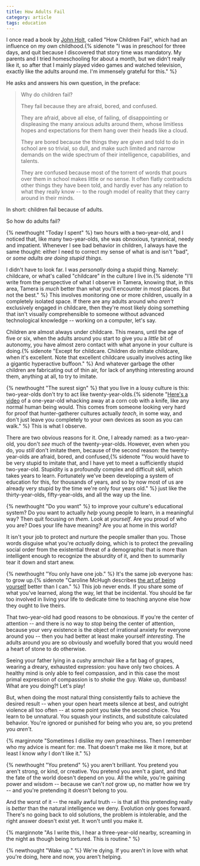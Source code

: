 ```yaml
---
title: How Adults Fail
category: article
tags: education
---
```


I once read a book by [John Holt](https://en.wikipedia.org/wiki/John_Holt_(educator)), called "How Children Fail", which had an influence on my own childhood.{% sidenote "I was in preschool for three days, and quit because I discovered that story time was mandatory. My parents and I tried homeschooling for about a month, but we didn't really like it, so after that I mainly played video games and watched television, exactly like the adults around me. I'm immensely grateful for this." %}

He asks and answers his own question, in the preface:

> Why do children fail?
> 
> They fail because they are afraid, bored, and confused.
> 
> They are afraid, above all else, of failing, of disappointing or displeasing the many anxious adults around them, whose limitless hopes and expectations for them hang over their heads like a cloud.
> 
> They are bored because the things they are given and told to do in school are so trivial, so dull, and make such limited and narrow demands on the wide spectrum of their intelligence, capabilities, and talents.
> 
> They are confused because most of the torrent of words that pours over them in school makes little or no sense. It often flatly contradicts other things they have been told, and hardly ever has any relation to what they really know -- to the rough model of reality that they carry around in their minds.

In short: children fail because of adults.

So how do adults fail?

{% newthought "Today I spent" %} two hours with a two-year-old, and I noticed that, like many two-year-olds, she was obnoxious, tyrannical, needy and impatient. Whenever I see bad behavior in children, I always have the same thought: either I need to correct my sense of what is and isn't "bad", or *some adults are doing stupid things*.

I didn't have to look far. I was *personally* doing a stupid thing. Namely: childcare, or what's called "childcare" in the culture I live in.{% sidenote "I'll write from the perspective of what I observe in Tamera, knowing that, in this area, Tamera is *much* better than what you'll encounter in most places. But not the best." %} This involves monitoring one or more children, usually in a completely isolated space. If there are any adults around who *aren't* exclusively engaged in childcare, then they're most likely doing something that isn't visually comprehensible to someone without advanced technological knowledge -- working on a computer, let's say.

Children are almost always under childcare. This means, until the age of five or six, when the adults around you start to give you a *little* bit of autonomy, you have almost zero contact with what anyone in your culture is doing.{% sidenote "Except for childcare. Children do imitate childcare, when it's excellent. Note that excellent childcare usually involves acting like a gigantic hyperactive buffoon." %} And whatever garbage the other children are fabricating out of thin air, for lack of anything interesting around them, anything at all, to try to imitate.

{% newthought "The surest sign" %} that you live in a lousy culture is this: two-year-olds don't try to act like twenty-year-olds.{% sidenote "[Here's a video](https://youtu.be/hyrS5VcareA?t=17m57s) of a one-year-old whacking away at a corn cob with a knife, like any normal human being would. This comes from someone looking very hard for proof that hunter-gatherer cultures actually *teach*, in some way, and don't just leave you completely to your own devices as soon as you can walk." %} This is what I observe.

There are two obvious reasons for it. One, I already named: as a two-year-old, you don't *see* much of the twenty-year-olds. However, even when you do, you *still* don't imitate them, because of the second reason: the twenty-year-olds are afraid, bored, and confused,{% sidenote "You would have to be very stupid to imitate that, and I have yet to meet a sufficiently stupid two-year-old. Stupidity is a profoundly complex and difficult skill, which takes years to learn. Fortunately we've been developing a system of education for this, for thousands of years, and so by now most of us are already very stupid by the time we're only four years old." %} just like the thirty-year-olds, fifty-year-olds, and all the way up the line.

{% newthought "Do you want" %} to improve your culture's educational system? Do you want to actually *help* young people to learn, in a meaningful way? Then quit focusing on *them*. Look at *yourself*. Are you proud of who you are? Does your life have meaning? Are you at home in this world?

It isn't your job to protect and nurture the people smaller than you. Those words disguise what you're *actually* doing, which is to protect the prevailing social order from the existential threat of a demographic that is more than intelligent enough to recognize the absurdity of it, and then to summarily tear it down and start anew.

{% newthought "You only have one job." %} It's the same job everyone has: to grow up.{% sidenote "Caroline McHugh describes [the art of being yourself](https://www.youtube.com/watch?v=veEQQ-N9xWU) better than I can." %} This job never ends. If you share some of what you've learned, along the way, let that be incidental. You should be far too involved in living your life to dedicate time to teaching anyone else how they ought to live theirs.

That two-year-old had good reasons to be obnoxious. If you're the center of attention -- and there is no way to *stop* being the center of attention, because your very existence is the object of irrational anxiety for everyone around you -- then you had better at least make yourself *interesting*. The adults around you are so obviously and woefully bored that you would need a heart of stone to do otherwise.

Seeing your father lying in a cushy armchair like a fat bag of grapes, wearing a dreary, exhausted expression: you have only two choices. A healthy mind is only able to feel compassion, and in this case the most primal expression of compassion is to *shake* the guy. Wake up, dumbass! What are you doing?! Let's play!

But, when doing the most natural thing consistently fails to achieve the desired result -- when your open heart meets silence at best, and outright violence all too often -- at some point you take the second choice. You learn to be unnatural. You squash your instincts, and substitute calculated behavior. You're ignored or punished for being who you are, so you pretend you *aren't*.

{% marginnote "Sometimes I dislike my own preachiness. Then I remember who my advice is meant for: me. That doesn't make me like it more, but at least I know *why* I don't like it." %}

{% newthought "You pretend" %} you aren't brilliant. You pretend you aren't strong, or kind, or creative. You pretend you aren't a giant, and that the fate of the world doesn't depend on you. All the while, you're gaining power and wisdom -- because we can't *not* grow up, no matter how we try -- and you're pretending it doesn't belong to you.

And the worst of it -- the really awful truth -- is that all this pretending really is *better* than the natural intelligence we deny. Evolution only goes forward. There's no going back to old solutions, the problem is intolerable, and the right answer doesn't exist yet. It won't until you make it.

{% marginnote "As I write this, I hear a three-year-old nearby, screaming in the night as though being tortured. This is routine." %}

{% newthought "Wake up." %} We're dying. If you aren't in love with what you're doing, here and now, you aren't helping.
